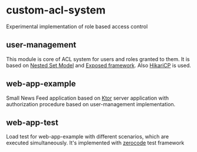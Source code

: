 # custom-acl-system
Experimental implementation of role based access control

## user-management
 This module is core of ACL system for users and roles granted to them.
 It is based on [Nested Set Model](https://en.wikipedia.org/wiki/Nested_set_model) and [Exposed framework](https://github.com/JetBrains/Exposed).
 Also [HikariCP](https://github.com/brettwooldridge/HikariCP) is used.
 
## web-app-example
 Small News Feed application based on [Ktor](https://ktor.io/servers/) server application with authorization procedure based on user-management implementation.
 
## web-app-test
 Load test for web-app-example with different scenarios, which are executed simultaneously.
 It's implemented with [zerocode](https://github.com/authorjapps/zerocode) test framework
